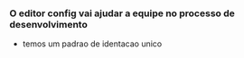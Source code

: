 ### O editor config vai ajudar a equipe no processo de desenvolvimento
  - temos um padrao de identacao unico
<br>
